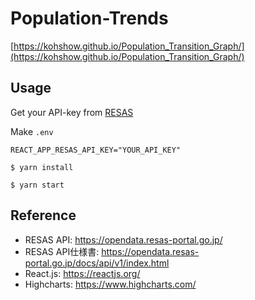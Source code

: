 # Population-Trends

[https://kohshow.github.io/Population_Transition_Graph/](https://kohshow.github.io/Population_Transition_Graph/)

## Usage

Get your API-key from [RESAS](https://opendata.resas-portal.go.jp)

Make `.env`

```.env
REACT_APP_RESAS_API_KEY="YOUR_API_KEY"
```

`$ yarn install`

`$ yarn start`

## Reference

- RESAS API: https://opendata.resas-portal.go.jp/
- RESAS API仕様書: https://opendata.resas-portal.go.jp/docs/api/v1/index.html
- React.js: https://reactjs.org/
- Highcharts: https://www.highcharts.com/